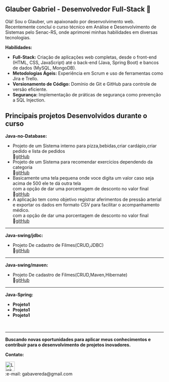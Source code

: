 ## Glauber Gabriel - Desenvolvedor Full-Stack :raised_hands:

Olá! Sou o Glauber, um apaixonado por desenvolvimento web. Recentemente concluí o curso técnico em Análise e Desenvolvimento de Sistemas pelo Senac-RS, onde aprimorei minhas habilidades em diversas tecnologias.

**Habilidades:**

* **Full-Stack:** Criação de aplicações web completas, desde o front-end (HTML, CSS, JavaScript) até o back-end (Java, Spring Boot) e bancos de dados (MySQL, MongoDB).
* **Metodologias Ágeis:** Experiência em Scrum e uso de ferramentas como Jira e Trello.
* **Versionamento de Código:** Domínio de Git e GitHub para controle de versão eficiente.
* **Segurança:** Implementação de práticas de segurança como prevenção a SQL Injection.

##  Principais projetos Desenvolvidos durante o curso ##

**Java-no-Database:** 
* Projeto de um Sistema interno para pizza,bebidas,criar cardápio,criar pedido e lista de pedidos<br>
:link:[gitHub](https://github.com/Gabavereda/ATIVIDADE-MOD2-UC6-CONSOLE-PIZZARIA)
* Projeto de um Sistema para recomendar exercicios dependendo da categoria<br>
:link:[gitHub](https://github.com/Gabavereda/ATV3_UC7_MOD2)
* Basicamente uma tela pequena onde voce digita um valor caso seja acima de 500 ele te dá outra tela <br> com a opção de dar uma porcentagem de desconto no valor final<br>
:link:[gitHub](https://github.com/Gabavereda/ATV1_UC9_MODULO2)
*   A aplicação tem como objetivo registrar aferimentos de pressão arterial e exportar os dados em formato CSV para facilitar o acompanhamento médico. <br> com a opção de dar uma porcentagem de desconto no valor final<br>
:link:[gitHub](https://github.com/Gabavereda/Atividade4Csv)

<hr>


  **Java-swing/jdbc:** 
* Projeto De cadastro de Filmes(CRUD,JDBC)<br>
:link:[gitHub](https://github.com/Gabavereda/ATV_2_UC10_Aluno_Glauber_CenaFlix_JDBC)
<hr>

  **Java-swing/maven:** 
* Projeto De cadastro de Filmes(CRUD,Maven,Hibernate)<br>
:link:[gitHub](https://github.com/Gabavereda/Cenaflix)
        


<hr>

  **Java-Spring:** 
* **Projeto1**
* **Projeto1**
*  **Projeto1**

<br>
<hr>

**Buscando novas oportunidades para aplicar meus conhecimentos e contribuir para o desenvolvimento de projetos inovadores.**

**Contato:**


<a href="https://www.linkedin.com/in/glauber-vereda-073159273/">
  <img src="https://cdn-icons-png.flaticon.com/512/174/174857.png" alt="LinkedIn" width="30" height="30">
</a>
<br>
 :e-mail: gabavereda@gmail.com



